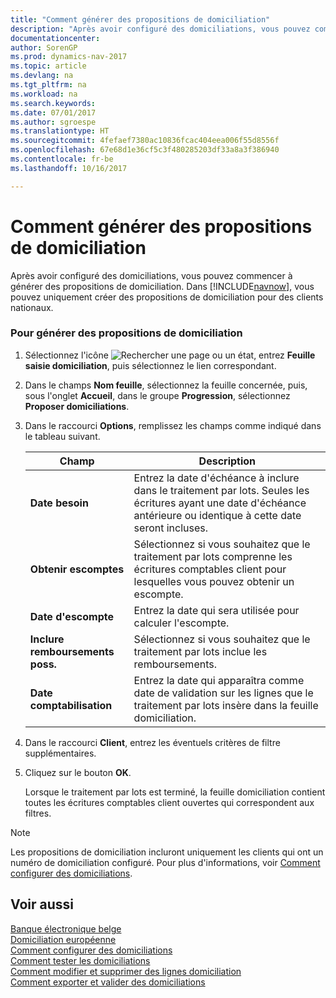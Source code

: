 ```yaml
---
title: "Comment générer des propositions de domiciliation"
description: "Après avoir configuré des domiciliations, vous pouvez commencer à générer des propositions de domiciliation. Dans [!INCLUDE[navnow](../../includes/navnow_md.md)], vous pouvez uniquement créer des propositions de domiciliation pour des clients nationaux."
documentationcenter: 
author: SorenGP
ms.prod: dynamics-nav-2017
ms.topic: article
ms.devlang: na
ms.tgt_pltfrm: na
ms.workload: na
ms.search.keywords: 
ms.date: 07/01/2017
ms.author: sgroespe
ms.translationtype: HT
ms.sourcegitcommit: 4fefaef7380ac10836fcac404eea006f55d8556f
ms.openlocfilehash: 67e68d1e36cf5c3f480285203df33a8a3f386940
ms.contentlocale: fr-be
ms.lasthandoff: 10/16/2017

---
```

# <a name="how-to-generate-domiciliation-suggestions"></a>Comment générer des propositions de domiciliation
Après avoir configuré des domiciliations, vous pouvez commencer à générer des propositions de domiciliation. Dans [!INCLUDE[navnow](../../includes/navnow_md.md)], vous pouvez uniquement créer des propositions de domiciliation pour des clients nationaux.  
  
### <a name="to-generate-domiciliation-suggestions"></a>Pour générer des propositions de domiciliation  
  
1.  Sélectionnez l'icône ![Rechercher une page ou un état](media/ui-search/search_small.png "icône Rechercher une page ou un état"), entrez **Feuille saisie domiciliation**, puis sélectionnez le lien correspondant.  
  
2.  Dans le champs **Nom feuille**, sélectionnez la feuille concernée, puis, sous l'onglet **Accueil**, dans le groupe **Progression**, sélectionnez **Proposer domiciliations**.  
  
3.  Dans le raccourci **Options**, remplissez les champs comme indiqué dans le tableau suivant.  
  
    |Champ|Description|  
    |---------------------------------|---------------------------------------|  
    |**Date besoin**|Entrez la date d'échéance à inclure dans le traitement par lots. Seules les écritures ayant une date d'échéance antérieure ou identique à cette date seront incluses.|  
    |**Obtenir escomptes**|Sélectionnez si vous souhaitez que le traitement par lots comprenne les écritures comptables client pour lesquelles vous pouvez obtenir un escompte.|  
    |**Date d'escompte**|Entrez la date qui sera utilisée pour calculer l'escompte.|  
    |**Inclure remboursements poss.**|Sélectionnez si vous souhaitez que le traitement par lots inclue les remboursements.|  
    |**Date comptabilisation**|Entrez la date qui apparaîtra comme date de validation sur les lignes que le traitement par lots insère dans la feuille domiciliation.|  
  
4.  Dans le raccourci **Client**, entrez les éventuels critères de filtre supplémentaires.  
  
5.  Cliquez sur le bouton **OK**.  
  
     Lorsque le traitement par lots est terminé, la feuille domiciliation contient toutes les écritures comptables client ouvertes qui correspondent aux filtres.  
  
> [!NOTE]  
>  Les propositions de domiciliation incluront uniquement les clients qui ont un numéro de domiciliation configuré. Pour plus d'informations, voir [Comment configurer des domiciliations](how-to-set-up-domiciliations.md).  
  
## <a name="see-also"></a>Voir aussi  
 [Banque électronique belge](belgian-electronic-banking.md)   
 [Domiciliation européenne](direct-debit-using-domiciliation.md)   
 [Comment configurer des domiciliations](how-to-set-up-domiciliations.md)   
 [Comment tester les domiciliations](how-to-test-domiciliations.md)   
 [Comment modifier et supprimer des lignes domiciliation](how-to-edit-and-delete-domiciliation-lines.md)   
 [Comment exporter et valider des domiciliations](how-to-export-and-post-domiciliations.md)
